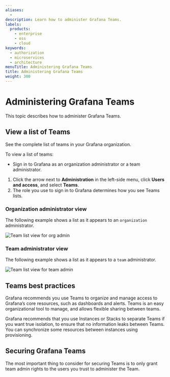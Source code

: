 ```yaml
---
aliases:
  - 
description: Learn how to administer Grafana Teams.
labels:
  products:
    - enterprise
    - oss
    - cloud
keywords:
  - authorization
  - microservices
  - architecture
menuTitle: Administering Grafana Teams
title: Administering Grafana Teams
weight: 300
---
```


# Administering Grafana Teams

This topic describes how to administer Grafana Teams.

## View a list of Teams

See the complete list of teams in your Grafana organization.

To view a list of teams:

- Sign in to Grafana as an organization administrator or a team administrator.

1. Click the arrow next to **Administration** in the left-side menu, click **Users and access**, and select **Teams**. 
1. The role you use to sign in to Grafana determines how you see Teams lists. 

### Organization administrator view

The following example shows a list as it appears to an `organization` administrator.

![Team list view for org admin](/media/docs/grafana/screenshot-org-admin-team-list.png)

### Team administrator view

The following example shows a list as it appears to a `team` administrator.

![Team list view for team admin](/media/docs/grafana/screenshot-team-admin-team-list.png)


## Teams best practices

Grafana recommends you use Teams to organize and manage access to Grafana’s core resources, such as dashboards and alerts. Teams is an easy organizational tool to manage, and allows flexible sharing between teams.  

Grafana recommends that you use Instances or Stacks to separate Teams if you want true isolation, to ensure that no information leaks between Teams. You can synchronize some resources between instances using provisioning.

## Securing Grafana Teams

The most important thing to consider for securing Teams is to only grant team admin rights to the users you trust to administer the Team.

